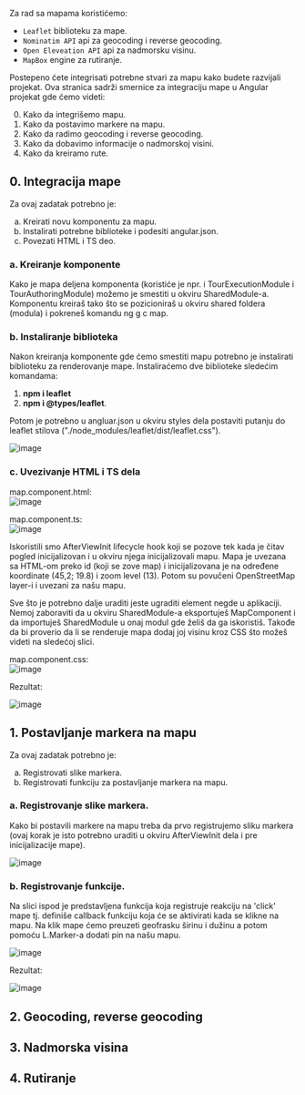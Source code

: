 Za rad sa mapama koristićemo:

- `Leaflet` biblioteku za mape.
- `Nominatim API` api za geocoding i reverse geocoding.
- `Open Eleveation API` api za nadmorsku visinu.
- `MapBox` engine za rutiranje.

Postepeno ćete integrisati potrebne stvari za mapu kako budete razvijali projekat. Ova stranica sadrži smernice za integraciju mape u Angular projekat gde ćemo videti:

<ol start="0">
  <li>Kako da integrišemo mapu.</li>
  <li>Kako da postavimo markere na mapu.</li>
  <li>Kako da radimo geocoding i reverse geocoding.</li>
  <li>Kako da dobavimo informacije o nadmorskoj visini.</li>
  <li>Kako da kreiramo rute.</li>
</ol>

## 0. Integracija mape

Za ovaj zadatak potrebno je:

<ol type="a">
  <li>Kreirati novu komponentu za mapu.</li>
  <li>Instalirati potrebne biblioteke i podesiti angular.json.</li>
  <li>Povezati HTML i TS deo.</li>
</ol>

### a. Kreiranje komponente

Kako je mapa deljena komponenta (koristiće je npr. i TourExecutionModule i TourAuthoringModule) možemo je smestiti u okviru SharedModule-a. Komponentu kreiraš tako što se pozicioniraš u okviru shared foldera (modula) i pokreneš komandu ng g c map.

### b. Instaliranje biblioteka

Nakon kreiranja komponente gde ćemo smestiti mapu potrebno je instalirati biblioteku za renderovanje mape. Instaliraćemo dve biblioteke sledećim komandama:  
1. <b>npm i leaflet</b>
2. <b>npm i @types/leaflet</b>.

Potom je potrebno u angluar.json u okviru styles dela postaviti putanju do leaflet stilova ("./node_modules/leaflet/dist/leaflet.css").

![image](https://github.com/psw-ftn/supportive-information/assets/57589408/8df11610-22aa-4e30-ba2d-c8b300022d27)

### c. Uvezivanje HTML i TS dela

map.component.html:  
![image](https://github.com/psw-ftn/supportive-information/assets/57589408/46b9c51d-988a-495b-9358-a7457cd48391)

map.component.ts:  
![image](https://github.com/psw-ftn/supportive-information/assets/57589408/bb33adbd-e5eb-42b7-9126-32a885caef37)

Iskoristili smo AfterViewInit lifecycle hook koji se pozove tek kada je čitav pogled inicijalizovan i u okviru njega inicijalizovali mapu. Mapa je uvezana sa HTML-om preko id (koji se zove map) i inicijalizovana je na određene koordinate (45,2; 19.8) i zoom level (13). Potom su povučeni OpenStreetMap layer-i i uvezani za našu mapu.  

Sve što je potrebno dalje uraditi jeste ugraditi <xp-map></xp-map> element negde u aplikaciji. Nemoj zaboraviti da u okviru SharedModule-a eksportuješ MapComponent i da importuješ SharedModule u onaj modul gde želiš da ga iskoristiš. Takođe da bi proverio da li se renderuje mapa dodaj joj visinu kroz CSS što možeš videti na sledećoj slici.  

map.component.css:  
![image](https://github.com/psw-ftn/supportive-information/assets/57589408/3a18aeba-b740-44e2-a23d-2bec9d01d350)  

Rezultat:

![image](https://github.com/psw-ftn/supportive-information/assets/57589408/928e917f-1ccd-4401-b600-b950de045b70)


## 1. Postavljanje markera na mapu  

Za ovaj zadatak potrebno je: 

<ol type="a">
  <li>Registrovati slike markera.</li>
  <li>Registrovati funkciju za postavljanje markera na mapu.</li>
</ol>

### a. Registrovanje slike markera.
Kako bi postavili markere na mapu treba da prvo registrujemo sliku markera (ovaj korak je isto potrebno uraditi u okviru AfterViewInit dela i pre inicijalizacije mape).  

![image](https://github.com/psw-ftn/supportive-information/assets/57589408/963471e2-f954-4c47-9c57-c31a5f965dc8)

### b. Registrovanje funkcije.

Na slici ispod je predstavljena funkcija koja registruje reakciju na 'click' mape tj. definiše callback funkciju koja će se aktivirati kada se klikne na mapu. Na klik mape ćemo preuzeti geofrasku širinu i dužinu a potom pomoću L.Marker-a dodati pin na našu mapu.

![image](https://github.com/psw-ftn/supportive-information/assets/57589408/1c08bb13-e35a-4c06-8874-904993019996)

Rezultat:

![image](https://github.com/psw-ftn/supportive-information/assets/57589408/60d18f0d-b769-455f-9ed0-b6fee4f86769)


## 2. Geocoding, reverse geocoding
## 3. Nadmorska visina
## 4. Rutiranje











